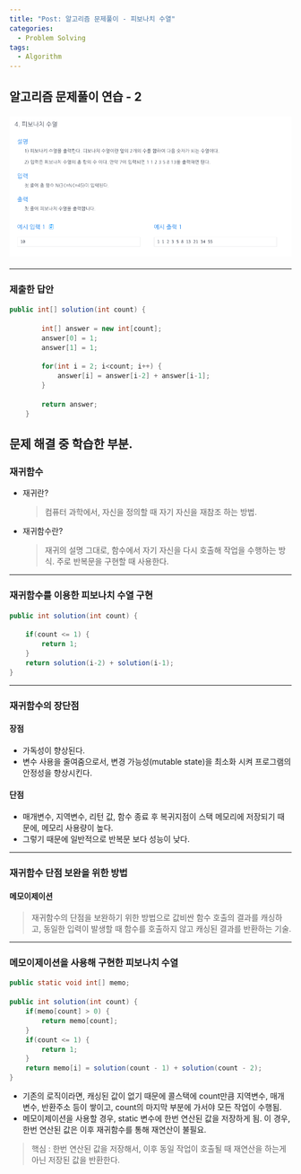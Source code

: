 ```yaml
---
title: "Post: 알고리즘 문제풀이 - 피보나치 수열"
categories:
  - Problem Solving
tags:
  - Algorithm
---
```


## 알고리즘 문제풀이 연습 - 2

### ![피보나치 수열](/assets/images/Algorithm_2.png)

---

### 제출한 답안

```java
public int[] solution(int count) {

        int[] answer = new int[count];
        answer[0] = 1;
        answer[1] = 1;

        for(int i = 2; i<count; i++) {
            answer[i] = answer[i-2] + answer[i-1];
        }

        return answer;
    }
```

## 문제 해결 중 학습한 부분.

### 재귀함수

- 재귀란?

  > 컴퓨터 과학에서, 자신을 정의할 때 자기 자신을 재참조 하는 방법.

- 재귀함수란?
  > 재귀의 설명 그대로, 함수에서 자기 자신을 다시 호출해 작업을 수행하는 방식.
  > 주로 반복문을 구현할 때 사용한다.

---

### 재귀함수를 이용한 피보나치 수열 구현

```java
public int solution(int count) {

    if(count <= 1) {
        return 1;
    }
    return solution(i-2) + solution(i-1);
}
```

---

### 재귀함수의 장단점

#### 장점

- 가독성이 향상된다.
- 변수 사용을 줄여줌으로서, 변경 가능성(mutable state)을 최소화 시켜 프로그램의 안정성을 향상시킨다.

#### 단점

- 매개변수, 지역변수, 리턴 값, 함수 종료 후 복귀지점이 스택 메모리에 저장되기 때문에, 메모리 사용량이 높다.
- 그렇기 때문에 일반적으로 반복문 보다 성능이 낮다.

---

### 재귀함수 단점 보완을 위한 방법

#### 메모이제이션

> 재귀함수의 단점을 보완하기 위한 방법으로 값비싼 함수 호출의 결과를 캐싱하고, 동일한 입력이 발생할 때 함수를 호출하지 않고 캐싱된 결과를 반환하는 기술.

---

### 메모이제이션을 사용해 구현한 피보나치 수열

```java
public static void int[] memo;

public int solution(int count) {
    if(memo[count] > 0) {
        return memo[count];
    }
    if(count <= 1) {
        return 1;
    }
    return memo[i] = solution(count - 1) + solution(count - 2);
}
```

- 기존의 로직이라면, 캐싱된 값이 없기 때문에 콜스택에 count만큼 지역변수, 매개변수, 반환주소 등이 쌓이고, count의 마지막 부분에 가서야 모든 작업이 수행됨.
- 메모이제이션을 사용할 경우, static 변수에 한번 연산된 값을 저장하게 됨. 이 경우, 한번 연산된 값은 이후 재귀함수를 통해 재연산이 불필요.

> 핵심 : 한번 연산된 값을 저장해서, 이후 동일 작업이 호출될 때 재연산을 하는게 아닌 저장된 값을 반환한다.
